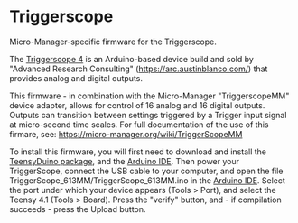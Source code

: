 # Triggerscope
Micro-Manager-specific firmware for the Triggerscope.

The [Triggerscope 4](http://arc.austinblanco.com/product/triggerscope-4/) 
is an Arduino-based device build and sold by "Advanced Research Consulting" 
(https://arc.austinblanco.com/) that provides analog and digital outputs.  

This firmware - in combination with the Micro-Manager "TriggerscopeMM" device adapter, 
allows for control of 16 analog and 16 digital outputs.  Outputs can 
transition between settings triggered by a Trigger input 
signal at micro-second time scales.  For full documentation
of the use of this firmare, see: https://micro-manager.org/wiki/TriggerScopeMM

To install this firmware, you will first need to download and install the [TeensyDuino package](https://www.pjrc.com/teensy/td_download.html), and the  [Arduino IDE](https://www.arduino.cc/en/software). Then power your TriggerScope, connect the USB cable to your computer, and open the file TriggerScope_613MM/TriggerScope_613MM.ino in the [Arduino IDE](https://www.arduino.cc/en/software). Select the port under which your device appears (Tools > Port), and select the Teensy 4.1 (Tools > Board). Press the "verify" button, and - if compilation succeeds - press the Upload button.
